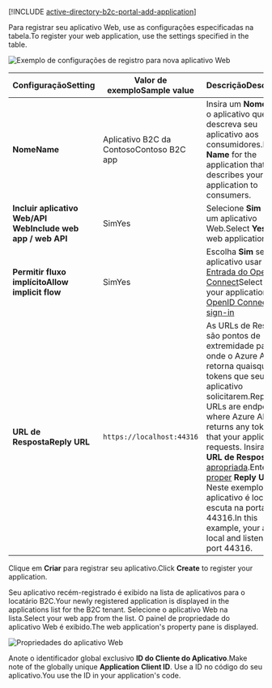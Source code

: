 [!INCLUDE [active-directory-b2c-portal-add-application](active-directory-b2c-portal-add-application.md)]

<span data-ttu-id="a238a-101">Para registrar seu aplicativo Web, use as configurações especificadas na tabela.</span><span class="sxs-lookup"><span data-stu-id="a238a-101">To register your web application, use the settings specified in the table.</span></span>

![Exemplo de configurações de registro para nova aplicativo Web](./media/active-directory-b2c-register-web-app/b2c-new-app-settings.png)

| <span data-ttu-id="a238a-103">Configuração</span><span class="sxs-lookup"><span data-stu-id="a238a-103">Setting</span></span>      | <span data-ttu-id="a238a-104">Valor de exemplo</span><span class="sxs-lookup"><span data-stu-id="a238a-104">Sample value</span></span>  | <span data-ttu-id="a238a-105">Descrição</span><span class="sxs-lookup"><span data-stu-id="a238a-105">Description</span></span>                                        |
| ------------ | ------- | -------------------------------------------------- |
| <span data-ttu-id="a238a-106">**Nome**</span><span class="sxs-lookup"><span data-stu-id="a238a-106">**Name**</span></span> | <span data-ttu-id="a238a-107">Aplicativo B2C da Contoso</span><span class="sxs-lookup"><span data-stu-id="a238a-107">Contoso B2C app</span></span> | <span data-ttu-id="a238a-108">Insira um **Nome** para o aplicativo que descreva seu aplicativo aos consumidores.</span><span class="sxs-lookup"><span data-stu-id="a238a-108">Enter a **Name** for the application that describes your application to consumers.</span></span> | 
| <span data-ttu-id="a238a-109">**Incluir aplicativo Web/API Web**</span><span class="sxs-lookup"><span data-stu-id="a238a-109">**Include web app / web API**</span></span> | <span data-ttu-id="a238a-110">Sim</span><span class="sxs-lookup"><span data-stu-id="a238a-110">Yes</span></span> | <span data-ttu-id="a238a-111">Selecione **Sim** para um aplicativo Web.</span><span class="sxs-lookup"><span data-stu-id="a238a-111">Select **Yes** for a web application.</span></span> |
| <span data-ttu-id="a238a-112">**Permitir fluxo implícito**</span><span class="sxs-lookup"><span data-stu-id="a238a-112">**Allow implicit flow**</span></span> | <span data-ttu-id="a238a-113">Sim</span><span class="sxs-lookup"><span data-stu-id="a238a-113">Yes</span></span> | <span data-ttu-id="a238a-114">Escolha **Sim** se o seu aplicativo usar [Entrada do OpenID Connect](../articles/active-directory-b2c/active-directory-b2c-reference-oidc.md)</span><span class="sxs-lookup"><span data-stu-id="a238a-114">Select **Yes** if your application uses [OpenID Connect sign-in](../articles/active-directory-b2c/active-directory-b2c-reference-oidc.md)</span></span> |
| <span data-ttu-id="a238a-115">**URL de Resposta**</span><span class="sxs-lookup"><span data-stu-id="a238a-115">**Reply URL**</span></span> | `https://localhost:44316` | <span data-ttu-id="a238a-116">As URLs de Resposta são pontos de extremidade para onde o Azure AD B2C retorna quaisquer tokens que seus aplicativo solicitarem.</span><span class="sxs-lookup"><span data-stu-id="a238a-116">Reply URLs are endpoints where Azure AD B2C returns any tokens that your application requests.</span></span> <span data-ttu-id="a238a-117">Insira uma **URL de Resposta** [apropriada](../articles/active-directory-b2c/active-directory-b2c-app-registration.md#choosing-a-web-app-or-api-reply-url).</span><span class="sxs-lookup"><span data-stu-id="a238a-117">Enter [a proper](../articles/active-directory-b2c/active-directory-b2c-app-registration.md#choosing-a-web-app-or-api-reply-url) **Reply URL**.</span></span> <span data-ttu-id="a238a-118">Neste exemplo, seu aplicativo é local e escuta na porta 44316.</span><span class="sxs-lookup"><span data-stu-id="a238a-118">In this example, your app is local and listening on port 44316.</span></span> |

<span data-ttu-id="a238a-119">Clique em **Criar** para registrar seu aplicativo.</span><span class="sxs-lookup"><span data-stu-id="a238a-119">Click **Create** to register your application.</span></span>

<span data-ttu-id="a238a-120">Seu aplicativo recém-registrado é exibido na lista de aplicativos para o locatário B2C.</span><span class="sxs-lookup"><span data-stu-id="a238a-120">Your newly registered application is displayed in the applications list for the B2C tenant.</span></span> <span data-ttu-id="a238a-121">Selecione o aplicativo Web na lista.</span><span class="sxs-lookup"><span data-stu-id="a238a-121">Select your web app from the list.</span></span> <span data-ttu-id="a238a-122">O painel de propriedade do aplicativo Web é exibido.</span><span class="sxs-lookup"><span data-stu-id="a238a-122">The web application's property pane is displayed.</span></span>

![Propriedades do aplicativo Web](./media/active-directory-b2c-register-web-app/b2c-web-app-properties.png)

<span data-ttu-id="a238a-124">Anote o identificador global exclusivo **ID do Cliente do Aplicativo**.</span><span class="sxs-lookup"><span data-stu-id="a238a-124">Make note of the globally unique **Application Client ID**.</span></span> <span data-ttu-id="a238a-125">Use a ID no código do seu aplicativo.</span><span class="sxs-lookup"><span data-stu-id="a238a-125">You use the ID in your application's code.</span></span>